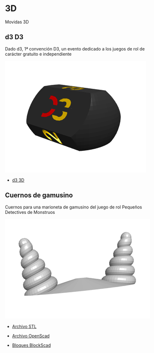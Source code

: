 # 3D
Movidas 3D


## d3 D3

Dado d3, 1ª convención D3, un evento dedicado a los juegos de rol de carácter gratuito e independiente

![Imagen](https://github.com/lobotic/3D/blob/main/Dado%20d3%20D3/d3_1.png)

* [d3 3D](https://github.com/lobotic/3D/blob/main/Dado%20d3%20D3)

## Cuernos de gamusino

Cuernos para una marioneta de gamusino del juego de rol Pequeños Detectives de Monstruos

![Imagen](https://github.com/lobotic/3D/blob/main/CuernosDeGamusino/CuernosDeGamusino.png)

* [Archivo STL](https://github.com/lobotic/3D/blob/main/CuernosDeGamusino/CuernosDeGamusino.stl)

* [Archivo OpenScad](https://github.com/lobotic/3D/blob/main/CuernosDeGamusino/CuernosDeGamusino.scad)

* [Bloques BlockScad](https://github.com/lobotic/3D/blob/main/CuernosDeGamusino/CuernosDeGamusino.xml)

